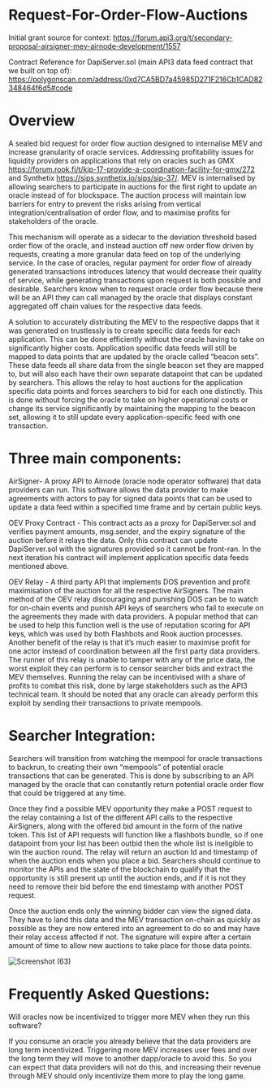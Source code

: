 # Request-For-Order-Flow-Auctions

Initial grant source for context: https://forum.api3.org/t/secondary-proposal-airsigner-mev-airnode-development/1557

Contract Reference for DapiServer.sol (main API3 data feed contract that we built on top of): https://polygonscan.com/address/0xd7CA5BD7a45985D271F216Cb1CAD82348464f6d5#code

# Overview
A sealed bid request for order flow auction designed to internalise MEV and increase granularity of oracle services. Addressing profitability issues for liquidity providers on applications that rely on oracles such as GMX https://forum.rook.fi/t/kip-17-provide-a-coordination-facility-for-gmx/272 and Synthetix https://sips.synthetix.io/sips/sip-37/. MEV is internalised by allowing searchers to participate in auctions for the first right to update an oracle instead of for blockspace.  The auction process will maintain low barriers for entry to prevent the risks arising from vertical integration/centralisation of order flow, and to maximise profits for stakeholders of the oracle. 
 
This mechanism will operate as a sidecar to the deviation threshold based order flow of the oracle, and instead auction off new order flow driven by requests, creating a more granular data feed on top of the underlying service. In the case of oracles, regular payment for order flow of already generated transactions introduces latency that would decrease their quality of service, while generating transactions upon request is both possible and desirable. Searchers know when to request oracle order flow because there will be an API they can call managed by the oracle that displays constant aggregated off chain values for the respective data feeds. 

A solution to accurately distributing the MEV to the respective dapps that it was generated on trustlessly is to create specific data feeds for each application. This can be done efficiently without the oracle having to take on significantly higher costs. Application specific data feeds will still be mapped to data points that are updated by the oracle called “beacon sets”. These data feeds all share data from the single beacon set they are mapped to, but will also each have their own separate datapoint that can be updated by searchers. This allows the relay to host auctions for the application specific data points and forces searchers to bid for each one distinctly. This is done without forcing the oracle to take on higher operational costs or change its service significantly by maintaining the mapping to the beacon set, allowing it to still update every application-specific feed with one transaction. 
 
# Three main components:
AirSigner- A proxy API to Airnode (oracle node operator software) that data providers can run. This software allows the data provider to make agreements with actors to pay for signed data points that can be used to update a data feed within a specified time frame and by certain public keys.
 
OEV Proxy Contract - This contract acts as a proxy for DapiServer.sol and verifies payment amounts, msg.sender, and the expiry signature of the auction before it relays the data. Only this contract can update DapiServer.sol with the signatures provided so it cannot be front-ran. In the next iteration his contract will implement application specific data feeds mentioned above.
 
OEV Relay - A third party API that implements DOS prevention and profit maximisation of the auction for all the respective AirSigners. The main method of the OEV relay discouraging and punishing DOS can be to watch for on-chain events and punish API keys of searchers who fail to execute on the agreements they made with data providers. A popular method that can be used to help this function well is the use of reputation scoring for API keys, which was used by both Flashbots and Rook auction processes. Another benefit of the relay is that it’s much easier to maximise profit for one actor instead of coordination between all the first party data providers. The runner of this relay is unable to tamper with any of the price data, the worst exploit they can perform is to censor searcher bids and extract the MEV themselves. Running the relay can be incentivised with a share of profits to combat this risk, done by large stakeholders such as the API3 technical team. It should be noted that any oracle can already perform this exploit by sending their transactions to private mempools. 
 
# Searcher Integration:
Searchers will transition from watching the mempool for oracle transactions to backrun, to creating their own “mempools” of potential oracle transactions that can be generated. This is done by subscribing to an API managed by the oracle that can constantly return potential oracle order flow that could be triggered at any time. 
 
Once they find a possible MEV opportunity they make a POST request to the relay containing a list of the different API calls to the respective AirSigners, along with the offered bid amount in the form of the native token. This list of API requests will function like a flashbots bundle, so if one datapoint from your list has been outbid then the whole list is ineligible to win the auction round. The relay will return an auction Id and timestamp of when the auction ends when you place a bid. Searchers should continue to monitor the APIs and the state of the blockchain to qualify that the opportunity is still present up until the auction ends, and if it is not they need to remove their bid before the end timestamp with another POST request. 
 
Once the auction ends only the winning bidder can view the signed data. They have to land this data and the MEV transaction on-chain as quickly as possible as they are now entered into an agreement to do so and may have their relay access affected if not. The signature will expire after a certain amount of time to allow new auctions to take place for those data points. 

 ![Screenshot (63)](https://user-images.githubusercontent.com/69164627/192672101-9d50daf6-26bf-431e-8bdd-8b2b212b6531.png)
 
# Frequently Asked Questions:
Will oracles now be incentivized to trigger more MEV when they run this software?

If you consume an oracle you already believe that the data providers are long term incentivized. Triggering more MEV increases user fees and over the long term they will move to another dapp/oracle to avoid this. So you can expect that data providers will not do this, and increasing their revenue through MEV should only incentivize them more to play the long game.
